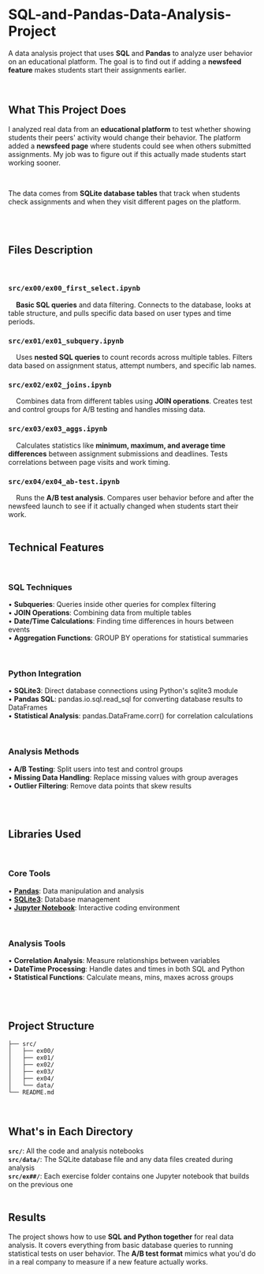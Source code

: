 # SQL-and-Pandas-Data-Analysis-Project

A data analysis project that uses **SQL** and **Pandas** to analyze user behavior on an educational platform. The goal is to find out if adding a **newsfeed feature** makes students start their assignments earlier.

<br>

## **What This Project Does**

I analyzed real data from an **educational platform** to test whether showing students their peers' activity would change their behavior. The platform added a **newsfeed page** where students could see when others submitted assignments. My job was to figure out if this actually made students start working sooner.

<br>

The data comes from **SQLite database tables** that track when students check assignments and when they visit different pages on the platform.

<br><br>

## **Files Description**

<br>

### `src/ex00/ex00_first_select.ipynb`
&nbsp;&nbsp;&nbsp;&nbsp;**Basic SQL queries** and data filtering. Connects to the database, looks at table structure, and pulls specific data based on user types and time periods.
<br>
### `src/ex01/ex01_subquery.ipynb`
&nbsp;&nbsp;&nbsp;&nbsp;Uses **nested SQL queries** to count records across multiple tables. Filters data based on assignment status, attempt numbers, and specific lab names.
<br>
### `src/ex02/ex02_joins.ipynb`
&nbsp;&nbsp;&nbsp;&nbsp;Combines data from different tables using **JOIN operations**. Creates test and control groups for A/B testing and handles missing data.
<br>
### `src/ex03/ex03_aggs.ipynb`
&nbsp;&nbsp;&nbsp;&nbsp;Calculates statistics like **minimum, maximum, and average time differences** between assignment submissions and deadlines. Tests correlations between page visits and work timing.
<br>
### `src/ex04/ex04_ab-test.ipynb`
&nbsp;&nbsp;&nbsp;&nbsp;Runs the **A/B test analysis**. Compares user behavior before and after the newsfeed launch to see if it actually changed when students start their work.
<br><br>
## **Technical Features**

<br>

### **SQL Techniques**

• **Subqueries**: Queries inside other queries for complex filtering<br>
• **JOIN Operations**: Combining data from multiple tables<br>
• **Date/Time Calculations**: Finding time differences in hours between events<br>
• **Aggregation Functions**: GROUP BY operations for statistical summaries

<br>

### **Python Integration**

• **SQLite3**: Direct database connections using Python's sqlite3 module<br>
• **Pandas SQL**: pandas.io.sql.read_sql for converting database results to DataFrames<br>
• **Statistical Analysis**: pandas.DataFrame.corr() for correlation calculations

<br>

### **Analysis Methods**

• **A/B Testing**: Split users into test and control groups<br>
• **Missing Data Handling**: Replace missing values with group averages<br>
• **Outlier Filtering**: Remove data points that skew results

<br><br>

## **Libraries Used**

<br>

### **Core Tools**

• **[Pandas](https://pandas.pydata.org/)**: Data manipulation and analysis<br>
• **[SQLite3](https://docs.python.org/3/library/sqlite3.html)**: Database management<br>
• **[Jupyter Notebook](https://jupyter.org/)**: Interactive coding environment

<br>

### **Analysis Tools**

• **Correlation Analysis**: Measure relationships between variables<br>
• **DateTime Processing**: Handle dates and times in both SQL and Python<br>
• **Statistical Functions**: Calculate means, mins, maxes across groups

<br><br>
## **Project Structure**

```
├── src/
│   ├── ex00/
│   ├── ex01/
│   ├── ex02/
│   ├── ex03/
│   ├── ex04/
│   └── data/
└── README.md
```
<br>

## **What's in Each Directory**

**`src/`**: All the code and analysis notebooks<br>
**`src/data/`**: The SQLite database file and any data files created during analysis<br>
**`src/ex##/`**: Each exercise folder contains one Jupyter notebook that builds on the previous one
<br><br>
## **Results**

The project shows how to use **SQL and Python together** for real data analysis. It covers everything from basic database queries to running statistical tests on user behavior. The **A/B test format** mimics what you'd do in a real company to measure if a new feature actually works.
